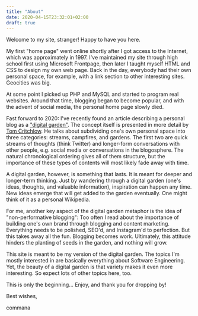 ```yaml
---
title: "About"
date: 2020-04-15T23:32:01+02:00
draft: true
---
```


Welcome to my site, stranger! Happy to have you here.

My first "home page" went online shortly after I got access to the Internet, which was approximately in 1997. I've maintained my site through high school first using Microsoft Frontpage, then later I taught myself HTML and CSS to design my own web page. 
Back in the day, everybody had their own personal space, for example, with a link section to other interesting sites. Geocities was big.

At some point I picked up PHP and MySQL and started to program real websites. Around that time, blogging began to become popular, and with the advent of social media, the personal home page slowly died.

Fast forward to 2020: I've recently found an article describing a personal blog as a ["digital garden"]. The concept itself is presented in more detail by [Tom Critchlow]. He talks about subdividing one's own personal space into three categories:
streams, campfires, and gardens. The first two are quick streams of thoughts (think Twitter) and longer-form conversations with other people, e.g. social media or conversations in the blogosphere. The natural chronological ordering gives all of them structure, but the importance of these types of contents will most likely fade away with time.

A digital garden, however, is something that lasts. It is meant for deeper and longer-term thinking. Just by wandering through a digital garden (one's ideas, thoughts, and valuable information), inspiration can happen any time.
New ideas emerge that will get added to the garden eventually. One might think of it as a personal Wikipedia.

For me, another key aspect of the digital garden metaphor is the idea of "non-performative blogging": Too often I read about the importance of building one's own brand through blogging and content marketing. Everything needs to be polished, SEO'd, and Instagram'd to perfection.
But this takes away all the fun. Blogging becomes work. Ultimately, this attitude hinders the planting of seeds in the garden, and nothing will grow.

This site is meant to be my version of the digital garden. The topics I'm mostly interested in are basically everything about Software Engineering. Yet, the beauty of a digital garden is that variety makes it even
more interesting. So expect lots of other topics here, too.

This is only the beginning... Enjoy, and thank you for dropping by!

Best wishes,

commana


["digital garden"]: https://joelhooks.com/digital-garden
[Tom Critchlow]: https://tomcritchlow.com/2019/02/17/building-digital-garden/